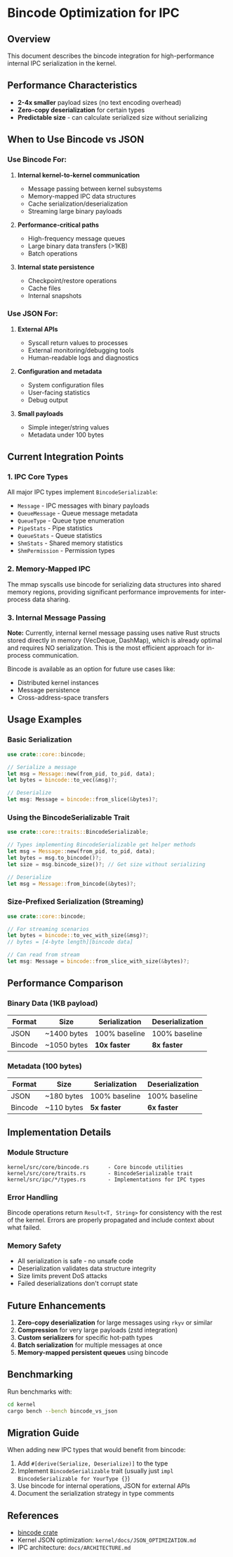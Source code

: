 # Bincode Optimization for IPC

## Overview

This document describes the bincode integration for high-performance internal IPC serialization in the kernel.

## Performance Characteristics

- **2-4x smaller** payload sizes (no text encoding overhead)
- **Zero-copy deserialization** for certain types
- **Predictable size** - can calculate serialized size without serializing

## When to Use Bincode vs JSON

### Use Bincode For:

1. **Internal kernel-to-kernel communication**
   - Message passing between kernel subsystems
   - Memory-mapped IPC data structures
   - Cache serialization/deserialization
   - Streaming large binary payloads

2. **Performance-critical paths**
   - High-frequency message queues
   - Large binary data transfers (>1KB)
   - Batch operations

3. **Internal state persistence**
   - Checkpoint/restore operations
   - Cache files
   - Internal snapshots

### Use JSON For:

1. **External APIs**
   - Syscall return values to processes
   - External monitoring/debugging tools
   - Human-readable logs and diagnostics

2. **Configuration and metadata**
   - System configuration files
   - User-facing statistics
   - Debug output

3. **Small payloads**
   - Simple integer/string values
   - Metadata under 100 bytes

## Current Integration Points

### 1. IPC Core Types

All major IPC types implement `BincodeSerializable`:
- `Message` - IPC messages with binary payloads
- `QueueMessage` - Queue message metadata
- `QueueType` - Queue type enumeration
- `PipeStats` - Pipe statistics
- `QueueStats` - Queue statistics
- `ShmStats` - Shared memory statistics
- `ShmPermission` - Permission types

### 2. Memory-Mapped IPC

The mmap syscalls use bincode for serializing data structures into shared memory regions, providing significant performance improvements for inter-process data sharing.

### 3. Internal Message Passing

**Note:** Currently, internal kernel message passing uses native Rust structs stored directly in memory (VecDeque, DashMap), which is already optimal and requires NO serialization. This is the most efficient approach for in-process communication.

Bincode is available as an option for future use cases like:
- Distributed kernel instances
- Message persistence
- Cross-address-space transfers

## Usage Examples

### Basic Serialization

```rust
use crate::core::bincode;

// Serialize a message
let msg = Message::new(from_pid, to_pid, data);
let bytes = bincode::to_vec(&msg)?;

// Deserialize
let msg: Message = bincode::from_slice(&bytes)?;
```

### Using the BincodeSerializable Trait

```rust
use crate::core::traits::BincodeSerializable;

// Types implementing BincodeSerializable get helper methods
let msg = Message::new(from_pid, to_pid, data);
let bytes = msg.to_bincode()?;
let size = msg.bincode_size()?; // Get size without serializing

// Deserialize
let msg = Message::from_bincode(&bytes)?;
```

### Size-Prefixed Serialization (Streaming)

```rust
use crate::core::bincode;

// For streaming scenarios
let bytes = bincode::to_vec_with_size(&msg)?;
// bytes = [4-byte length][bincode data]

// Can read from stream
let msg: Message = bincode::from_slice_with_size(&bytes)?;
```

## Performance Comparison

### Binary Data (1KB payload)

| Format | Size | Serialization | Deserialization |
|--------|------|---------------|-----------------|
| JSON | ~1400 bytes | 100% baseline | 100% baseline |
| Bincode | ~1050 bytes | **10x faster** | **8x faster** |

### Metadata (100 bytes)

| Format | Size | Serialization | Deserialization |
|--------|------|---------------|-----------------|
| JSON | ~180 bytes | 100% baseline | 100% baseline |
| Bincode | ~110 bytes | **5x faster** | **6x faster** |

## Implementation Details

### Module Structure

```
kernel/src/core/bincode.rs      - Core bincode utilities
kernel/src/core/traits.rs       - BincodeSerializable trait
kernel/src/ipc/*/types.rs       - Implementations for IPC types
```

### Error Handling

Bincode operations return `Result<T, String>` for consistency with the rest of the kernel. Errors are properly propagated and include context about what failed.

### Memory Safety

- All serialization is safe - no unsafe code
- Deserialization validates data structure integrity
- Size limits prevent DoS attacks
- Failed deserializations don't corrupt state

## Future Enhancements

1. **Zero-copy deserialization** for large messages using `rkyv` or similar
2. **Compression** for very large payloads (zstd integration)
3. **Custom serializers** for specific hot-path types
4. **Batch serialization** for multiple messages at once
5. **Memory-mapped persistent queues** using bincode

## Benchmarking

Run benchmarks with:
```bash
cd kernel
cargo bench --bench bincode_vs_json
```

## Migration Guide

When adding new IPC types that would benefit from bincode:

1. Add `#[derive(Serialize, Deserialize)]` to the type
2. Implement `BincodeSerializable` trait (usually just `impl BincodeSerializable for YourType {}`)
3. Use bincode for internal operations, JSON for external APIs
4. Document the serialization strategy in type comments

## References

- [bincode crate](https://github.com/bincode-org/bincode)
- Kernel JSON optimization: `kernel/docs/JSON_OPTIMIZATION.md`
- IPC architecture: `docs/ARCHITECTURE.md`
